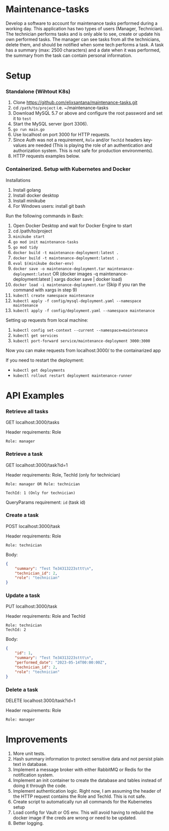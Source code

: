 # Maintenance-tasks
Develop a software to account for maintenance tasks performed during a working day. This application has two types of users (Manager, Technician).
The technician performs tasks and is only able to see, create or update his own performed tasks.
The manager can see tasks from all the technicians, delete them, and should be notified when some tech performs a task.
A task has a summary (max: 2500 characters) and a date when it was performed, the summary from the task can contain personal information.

# Setup 

### Standalone (Wihtout K8s)
1) Clone https://github.com/elixsantana/maintenance-tasks.git
2) cd ```/path/to/project```  i.e. ~/maintenance-tasks
3) Download MySQL 5.7 or above and configure the root password and set it to ```test```
4) Start the MySQL server (port 3306).
5) ```go run main.go```
6) Use localhost on port 3000 for HTTP requests.
7) Since Auth was not a requirement, ```Role``` and/or ```TechId``` headers key-values are needed (This is playing the role of an authentication and authorization system. This is not safe for production environments).
8) HTTP requests examples below.

### Containerized. Setup with Kubernetes and Docker
Installations
1. Install golang
2. Install docker desktop
3. Install minikube
4. For Windows users: install git bash

Run the following commands in Bash:
1. Open Docker Desktop and wait for Docker Engine to start
2. cd /path/to/project
3. ```minikube start```
4. ```go mod init maintenance-tasks```
5. ```go mod tidy```
6. ```docker build -t maintenance-deployment:latest .```
7. ```docker build -t maintenance-deployment:latest .```
8. ```eval $(minikube docker-env)```
9. ```docker save -o maintenance-deployment.tar maintenance-deployment:latest``` OR (docker images -q maintenance-deployment:latest | xargs docker save | docker load)
10. ```docker load -i maintenance-deployment.tar``` (Skip if you ran the command with xargs in step 9) 
11. ```kubectl create namespace maintenance```
12. ```kubectl apply -f config/mysql-deployment.yaml --namespace maintenance```
13. ```kubectl apply -f config/deployment.yaml --namespace maintenance ```

Setting up requests from local machine:
1. ```kubectl config set-context --current --namespace=maintenance```
2. ```kubectl get services```
3. ```kubectl port-forward service/maintenance-deployment 3000:3000```


Now you can make requests from localhost:3000/ to the containarized app


If you need to restart the deployment:
- ```kubectl get deployments```
- ```kubectl rollout restart deployment maintenance-runner```

# API Examples
### Retrieve all tasks
GET localhost:3000/tasks

Header requirements: Role

    Role: manager


### Retrieve a task
GET localhost:3000/task?id=1

Header requirements: Role, TechId (only for technician)

    Role: manager OR Role: technician

    TechId: 1 (Only for technician)

QueryParams requirement: ```id``` (task id)

### Create a task
POST localhost:3000/task

Header requirements: Role

    Role: technician

Body:
```json
{
    "summary": "Test Te34313223sttt\n",
    "technician_id": 2,
    "role": "technician"
}
```


### Update a task  
PUT localhost:3000/task

Header requirements: Role and TechId

    Role: technician
    TechId: 2

Body:
```json
{
    "id": 1,
    "summary": "Test Te34313223sttt\n",
    "performed_date": "2023-05-14T00:00:00Z",
    "technician_id": 2,
    "role": "technician"
}
```

### Delete a task
DELETE localhost:3000/task?id=1

Header requirements: Role

    Role: manager

# Improvements

1. More unit tests.
2. Hash summary information to protect sensitive data and not persist plain text in database.
3. Implement a message broker with either RabbitMQ or Redis for the notification system.
4. Implement an init container to create the database and tables instead of doing it through the code.
5. Implement authentication logic. Right now, I am assuming the header of the HTTP request contains the Role and TechId. This is not safe.
6. Create script to automatically run all commands for the Kubernetes setup
7. Load config for Vault or OS env. This will avoid having to rebuild the docker image if the creds are wrong or need to be updated.
8. Better logging.